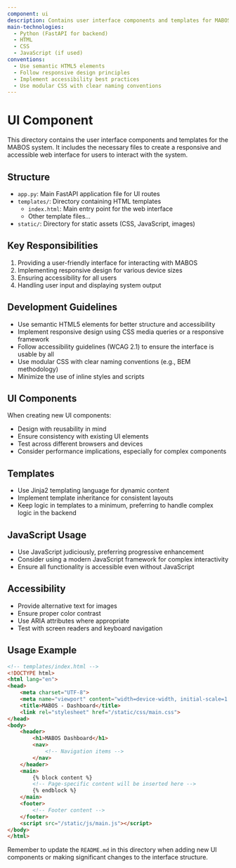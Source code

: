 ```yaml
---
component: ui
description: Contains user interface components and templates for MABOS
main-technologies:
  - Python (FastAPI for backend)
  - HTML
  - CSS
  - JavaScript (if used)
conventions:
  - Use semantic HTML5 elements
  - Follow responsive design principles
  - Implement accessibility best practices
  - Use modular CSS with clear naming conventions
---
```


# UI Component

This directory contains the user interface components and templates for the MABOS system. It includes the necessary files to create a responsive and accessible web interface for users to interact with the system.

## Structure

- `app.py`: Main FastAPI application file for UI routes
- `templates/`: Directory containing HTML templates
  - `index.html`: Main entry point for the web interface
  - Other template files...
- `static/`: Directory for static assets (CSS, JavaScript, images)

## Key Responsibilities

1. Providing a user-friendly interface for interacting with MABOS
2. Implementing responsive design for various device sizes
3. Ensuring accessibility for all users
4. Handling user input and displaying system output

## Development Guidelines

- Use semantic HTML5 elements for better structure and accessibility
- Implement responsive design using CSS media queries or a responsive framework
- Follow accessibility guidelines (WCAG 2.1) to ensure the interface is usable by all
- Use modular CSS with clear naming conventions (e.g., BEM methodology)
- Minimize the use of inline styles and scripts

## UI Components

When creating new UI components:
- Design with reusability in mind
- Ensure consistency with existing UI elements
- Test across different browsers and devices
- Consider performance implications, especially for complex components

## Templates

- Use Jinja2 templating language for dynamic content
- Implement template inheritance for consistent layouts
- Keep logic in templates to a minimum, preferring to handle complex logic in the backend

## JavaScript Usage

- Use JavaScript judiciously, preferring progressive enhancement
- Consider using a modern JavaScript framework for complex interactivity
- Ensure all functionality is accessible even without JavaScript

## Accessibility

- Provide alternative text for images
- Ensure proper color contrast
- Use ARIA attributes where appropriate
- Test with screen readers and keyboard navigation

## Usage Example

```html
<!-- templates/index.html -->
<!DOCTYPE html>
<html lang="en">
<head>
    <meta charset="UTF-8">
    <meta name="viewport" content="width=device-width, initial-scale=1.0">
    <title>MABOS - Dashboard</title>
    <link rel="stylesheet" href="/static/css/main.css">
</head>
<body>
    <header>
        <h1>MABOS Dashboard</h1>
        <nav>
            <!-- Navigation items -->
        </nav>
    </header>
    <main>
        {% block content %}
        <!-- Page-specific content will be inserted here -->
        {% endblock %}
    </main>
    <footer>
        <!-- Footer content -->
    </footer>
    <script src="/static/js/main.js"></script>
</body>
</html>
```

Remember to update the `README.md` in this directory when adding new UI components or making significant changes to the interface structure.